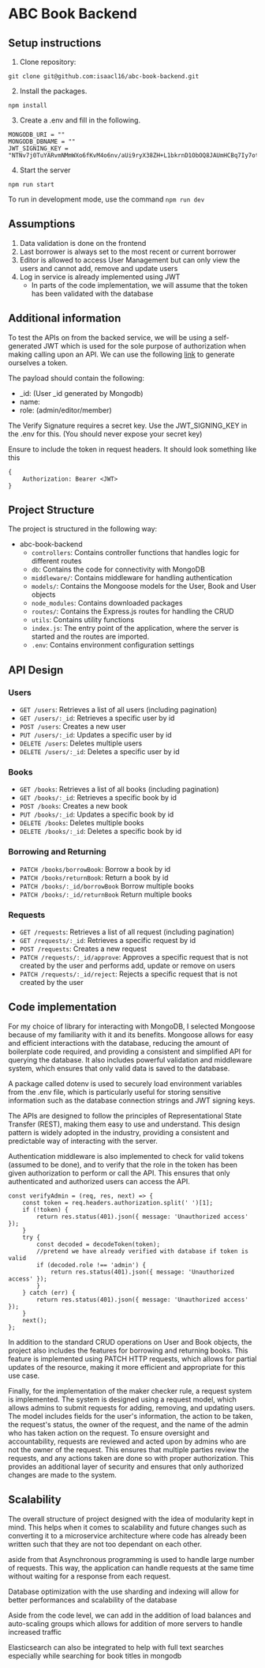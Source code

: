 # ABC Book Backend

## Setup instructions
1. Clone repository:
```
git clone git@github.com:isaacl16/abc-book-backend.git
```
2. Install the packages.

```
npm install
```
3. Create a .env and fill in the following. 
```
MONGODB_URI = ""
MONGODB_DBNAME = ""
JWT_SIGNING_KEY = "NTNv7j0TuYARvmNMmWXo6fKvM4o6nv/aUi9ryX38ZH+L1bkrnD1ObOQ8JAUmHCBq7Iy7otZcyAagBLHVKvvYaIpmMuxmARQ97jUVG16Jkpkp1wXOPsrF9zwew6TpczyHkHgX5EuLg2MeBuiT/qJACs1J0apruOOJCg/gOtkjB4c="
```
4. Start the server
```
npm run start
```
To run in development mode, use the command `npm run dev`

## Assumptions
1. Data validation is done on the frontend
2. Last borrower is always set to the most recent or current borrower
3. Editor is allowed to access User Management but can only view the users and cannot add, remove and update users
4. Log in service is already implemented using JWT
    * In parts of the code implementation, we will assume that the token has been validated with the database


## Additional information
To test the APIs on from the backed service, we will be using a self-generated JWT which is used for the sole purpose of authorization when making calling upon an API. We can use the following [link]("https://jwt.io/") to generate ourselves a token.

The payload should contain the following:

* _id: (User _id generated by Mongodb)
* name: 
* role: (admin/editor/member)

The Verify Signature requires a secret key. Use the JWT_SIGNING_KEY in the .env for this. (You should never expose your secret key)

Ensure to include the token in request headers. It should look something like this
```
{
    Authorization: Bearer <JWT>
}
```


## Project Structure
The project is structured in the following way:
* abc-book-backend
    * `controllers`: Contains controller functions that handles logic for different routes
    * `db`: Contains the code for connectivity with MongoDB
    * `middleware/`: Contains middleware for handling authentication
    * `models/`: Contains the Mongoose models for the User, Book and User objects
    * `node_modules`: Contains downloaded packages
    * `routes/`: Contains the Express.js routes for handling the CRUD
    * `utils`: Contains utility functions
    * `index.js`: The entry point of the application, where the server is started and the routes are imported.
    * `.env`: Contains environment configuration settings

## API Design

### Users
* `GET /users`: Retrieves a list of all users (including pagination)
* `GET /users/:_id`: Retrieves a specific user by id
* `POST /users`: Creates a new user
* `PUT /users/:_id`: Updates a specific user by id
* `DELETE /users`: Deletes multiple users
* `DELETE /users/:_id`: Deletes a specific user by id

### Books
* `GET /books`: Retrieves a list of all books (including pagination)
* `GET /books/:_id`: Retrieves a specific book by id
* `POST /books`: Creates a new book
* `PUT /books/:_id`: Updates a specific book by id
* `DELETE /books`: Deletes multiple books
* `DELETE /books/:_id`: Deletes a specific book by id

### Borrowing and Returning
* `PATCH /books/borrowBook`: Borrow a book by id
* `PATCH /books/returnBook`: Return a book by id
* `PATCH /books/:_id/borrowBook` Borrow multiple books
* `PATCH /books/:_id/returnBook` Return multiple books

### Requests
* `GET /requests`: Retrieves a list of all request (including pagination)
* `GET /requests/:_id`: Retrieves a specific request by id
* `POST /requests`: Creates a new request
* `PATCH /requests/:_id/approve`: Approves a specific request that is not created by the user and performs add, update or remove on users
* `PATCH /requests/:_id/reject`: Rejects a specific request that is not created by the user

## Code implementation

For my choice of library for interacting with MongoDB, I selected Mongoose because of my familiarity with it and its benefits. Mongoose allows for easy and efficient interactions with the database, reducing the amount of boilerplate code required, and providing a consistent and simplified API for querying the database. It also includes powerful validation and middleware system, which ensures that only valid data is saved to the database.

A package called dotenv is used to securely load environment variables from the .env file, which is particularly useful for storing sensitive information such as the database connection strings and JWT signing keys.

The APIs are designed to follow the principles of Representational State Transfer (REST), making them easy to use and understand. This design pattern is widely adopted in the industry, providing a consistent and predictable way of interacting with the server.

Authentication middleware is also implemented to check for valid tokens (assumed to be done), and to verify that the role in the token has been given authorization to perform or call the API. This ensures that only authenticated and authorized users can access the API.

```
const verifyAdmin = (req, res, next) => {
    const token = req.headers.authorization.split(' ')[1];
    if (!token) {
        return res.status(401).json({ message: 'Unauthorized access' });
    }
    try {
        const decoded = decodeToken(token);
        //pretend we have already verified with database if token is valid
        if (decoded.role !== 'admin') {
            return res.status(401).json({ message: 'Unauthorized access' });
        }
    } catch (err) {
        return res.status(401).json({ message: 'Unauthorized access' });
    }
    next();
};
```

In addition to the standard CRUD operations on User and Book objects, the project also includes the features for borrowing and returning books. This feature is implemented using PATCH HTTP requests, which allows for partial updates of the resource, making it more efficient and appropriate for this use case.

Finally, for the implementation of the maker checker rule, a request system is implemented. The system is designed using a request model, which allows admins to submit requests for adding, removing, and updating users. The model includes fields for the user's information, the action to be taken, the request's status, the owner of the request, and the name of the admin who has taken action on the request. To ensure oversight and accountability, requests are reviewed and acted upon by admins who are not the owner of the request. This ensures that multiple parties review the requests, and any actions taken are done so with proper authorization. This provides an additional layer of security and ensures that only authorized changes are made to the system.

## Scalability
The overall structure of project designed with the idea of modularity kept in mind. This helps when it comes to scalability and future changes such as converting it to a microservice architecture where code has already been written such that they are not too dependant on each other.

aside from that Asynchronous programming is used to handle large number of requests. This way, the application can handle requests at the same time without waiting for a response from each request. 

Database optimization with the use sharding and indexing will allow for better performances and scalability of the database 

Aside from the code level, we can add in the addition of load balances and auto-scaling groups which allows for addition of more servers to handle increased traffic

Elasticsearch can also be integrated to help with full text searches especially while searching for book titles in mongodb




    